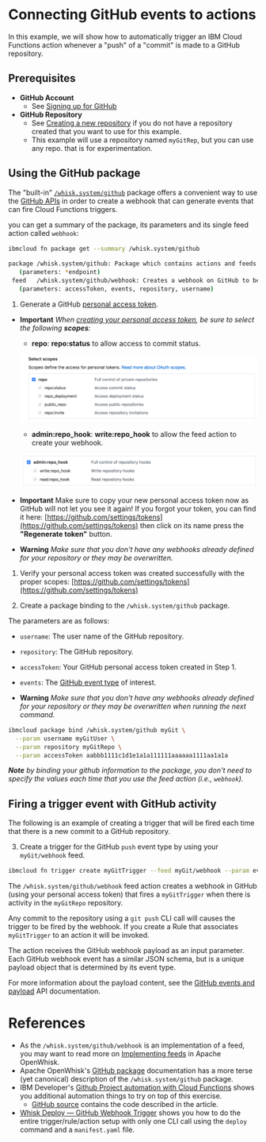 <!--
#
# Licensed to the Apache Software Foundation (ASF) under one or more
# contributor license agreements.  See the NOTICE file distributed with
# this work for additional information regarding copyright ownership.
# The ASF licenses this file to You under the Apache License, Version 2.0
# (the "License"); you may not use this file except in compliance with
# the License.  You may obtain a copy of the License at
#
#     http://www.apache.org/licenses/LICENSE-2.0
#
# Unless required by applicable law or agreed to in writing, software
# distributed under the License is distributed on an "AS IS" BASIS,
# WITHOUT WARRANTIES OR CONDITIONS OF ANY KIND, either express or implied.
# See the License for the specific language governing permissions and
# limitations under the License.
#
-->

# Connecting GitHub events to actions

In this example, we will show how to automatically trigger an IBM Cloud Functions action whenever a "push" of a "commit" is made to a GitHub repository.

## Prerequisites

* **GitHub Account**
  * See [Signing up for GitHub](https://help.github.com/en/github/getting-started-with-github/signing-up-for-github)
* **GitHub Repository**
  * See [Creating a new repository](https://help.github.com/en/github/creating-cloning-and-archiving-repositories/creating-a-new-repository) if you do not have a repository created that you want to use for this example.
  * This example will use a repository named `myGitRep`, but you can use any repo. that is for experimentation.

## Using the GitHub package

The "built-in" [`/whisk.system/github`](https://github.com/apache/openwhisk-catalog/tree/master/packages/github) package offers a convenient way to use the [GitHub APIs](https://developer.github.com/) in order to create a webhook that can generate events that can fire Cloud Functions triggers.

you can get a summary of the package, its parameters and its single feed action called `webhook`:

```bash
ibmcloud fn package get --summary /whisk.system/github
```

```bash
package /whisk.system/github: Package which contains actions and feeds to interact with Github
   (parameters: *endpoint)
 feed   /whisk.system/github/webhook: Creates a webhook on GitHub to be notified on selected changes
   (parameters: accessToken, events, repository, username)

```

1. Generate a GitHub [personal access token](https://github.com/settings/tokens).

  * **Important** _When [creating your personal access token](https://help.github.com/en/github/authenticating-to-github/creating-a-personal-access-token-for-the-command-line), be sure to select the following **scopes**:_
    * **repo**: **repo:status** to allow access to commit status.

    ![](images/github-access-scope-repo.png)

    * **admin:repo_hook**: **write:repo_hook** to allow the feed action to create your webhook.

    ![](images/github-access-scope-repo-hook.png)

  * **Important** Make sure to copy your new personal access token now as GitHub will not let you see it again!  If you forgot your token, you can find it here: [https://github.com/settings/tokens](https://github.com/settings/tokens) then click on its name press the **"Regenerate token"** button.

  * **Warning** _Make sure that you don't have any webhooks already defined for your repository or they may be overwritten._

1. Verify your personal access token was created successfully with the proper scopes: [https://github.com/settings/tokens](https://github.com/settings/tokens)

1. Create a package binding to the `/whisk.system/github` package.

 The parameters are as follows:

  * `username`: The user name of the GitHub repository.
  * `repository`: The GitHub repository.
  * `accessToken`: Your GitHub personal access token created in Step 1.
  * `events`: The [GitHub event type](https://developer.github.com/v3/activity/events/types/) of interest.

  * **Warning** _Make sure that you don't have any webhooks already defined for your repository or they may be overwritten when running the next command._

  ```bash
  ibmcloud package bind /whisk.system/github myGit \
    --param username myGitUser \
    --param repository myGitRepo \
    --param accessToken aabbb1111c1d1e1a1a111111aaaaaa1111aa1a1a
  ```

_**Note** by binding your github information to the package, you don't need to specify the values each time that you use the feed action (i.e., `webhook`)._

## Firing a trigger event with GitHub activity

The following is an example of creating a trigger that will be fired each time that there is a new commit to a GitHub repository.

3. Create a trigger for the GitHub `push` event type by using your `myGit/webhook` feed.

  ```bash
  ibmcloud fn trigger create myGitTrigger --feed myGit/webhook --param events push
  ```

  The `/whisk.system/github/webhook` feed action creates a webhook in GitHub (using your personal access token) that fires a `myGitTrigger` when there is activity in the `myGitRepo` repository.

  Any commit to the repository using a `git push` CLI call will causes the trigger to be fired by the webhook. If you create a Rule that associates `myGitTrigger` to an action it will be invoked.

  The action receives the GitHub webhook payload as an input parameter. Each GitHub webhook event has a similar JSON schema, but is a unique payload object that is determined by its event type.

  For more information about the payload content, see the [GitHub events and payload](https://developer.github.com/v3/activity/events/types/) API documentation.

# References

* As the `/whisk.system/github/webhook` is an implementation of a feed, you may want to read more on [Implementing feeds](https://github.com/apache/openwhisk/blob/master/docs/feeds.md) in Apache OpenWhisk.
* Apache OpenWhisk's [GitHub package](https://github.com/apache/openwhisk-catalog/tree/master/packages/github) documentation has a more terse (yet canonical) description of the `/whisk.system/github` package.
* IBM Developer's [Github Project automation with Cloud Functions](https://developer.ibm.com/tutorials/github-task-automation-with-serverless-actions/) shows you additional automation things to try on top of this exercise.
  * [GitHub source](https://github.com/IBM/github-project-automation-with-cloud-functions) contains the code described in the article.
* [Whisk Deploy — GitHub Webhook Trigger](https://medium.com/openwhisk/whisk-deploy-github-webhook-trigger-304a2f47ee52) shows you how to do the entire trigger/rule/action setup with only one CLI call using the `deploy` command and a `manifest.yaml` file.
